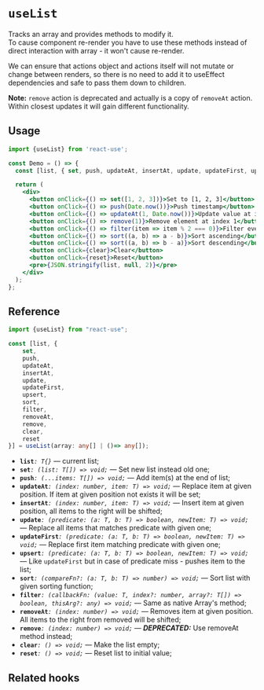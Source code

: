 # `useList`

Tracks an array and provides methods to modify it.  
To cause component re-render you have to use these methods instead of direct interaction with array - it won't cause re-render.

We can ensure that actions object and actions itself will not mutate or change between renders, so there is no need to add it to useEffect dependencies and safe to pass them down to children.  

**Note:** `remove` action is deprecated and actually is a copy of `removeAt` action. Within closest updates it will gain different functionality.

## Usage

```jsx
import {useList} from 'react-use';

const Demo = () => {
  const [list, { set, push, updateAt, insertAt, update, updateFirst, upsert, sort, filter, removeAt, clear, reset }] = useList([1, 2, 3, 4, 5]);

  return (
    <div>
      <button onClick={() => set([1, 2, 3])}>Set to [1, 2, 3]</button>
      <button onClick={() => push(Date.now())}>Push timestamp</button>
      <button onClick={() => updateAt(1, Date.now())}>Update value at index 1</button>
      <button onClick={() => remove(1)}>Remove element at index 1</button>
      <button onClick={() => filter(item => item % 2 === 0)}>Filter even values</button>
      <button onClick={() => sort((a, b) => a - b)}>Sort ascending</button>
      <button onClick={() => sort((a, b) => b - a)}>Sort descending</button>
      <button onClick={clear}>Clear</button>
      <button onClick={reset}>Reset</button>
      <pre>{JSON.stringify(list, null, 2)}</pre>
    </div>
  );
};
```

## Reference
```ts
import {useList} from "react-use";

const [list, { 
    set, 
    push, 
    updateAt, 
    insertAt, 
    update, 
    updateFirst,
    upsert, 
    sort, 
    filter, 
    removeAt, 
    remove, 
    clear, 
    reset 
}] = useList(array: any[] | ()=> any[]);
```

- **`list`**_`: T{}`_ &mdash; current list;
- **`set`**_`: (list: T[]) => void;`_ &mdash; Set new list instead old one;
- **`push`**_`: (...items: T[]) => void;`_ &mdash; Add item(s) at the end of list;
- **`updateAt`**_`: (index: number, item: T) => void;`_ &mdash; Replace item at given position. If item at given position not exists it will be set;
- **`insertAt`**_`: (index: number, item: T) => void;`_ &mdash; Insert item at given position, all items to the right will be shifted;
- **`update`**_`: (predicate: (a: T, b: T) => boolean, newItem: T) => void;`_ &mdash; Replace all items that matches predicate with given one;
- **`updateFirst`**_`: (predicate: (a: T, b: T) => boolean, newItem: T) => void;`_ &mdash; Replace first item matching predicate with given one;
- **`upsert`**_`: (predicate: (a: T, b: T) => boolean, newItem: T) => void;`_ &mdash; Like `updateFirst` but in case of predicate miss - pushes item to the list;
- **`sort`**_`: (compareFn?: (a: T, b: T) => number) => void;`_ &mdash; Sort list with given sorting function;
- **`filter`**_`: (callbackFn: (value: T, index?: number, array?: T[]) => boolean, thisArg?: any) => void;`_ &mdash; Same as native Array's method;
- **`removeAt`**_`: (index: number) => void;`_ &mdash; Removes item at given position. All items to the right from removed will be shifted;
- **`remove`**_`: (index: number) => void;`_ &mdash; _**DEPRECATED:**_ Use removeAt method instead;
- **`clear`**_`: () => void;`_ &mdash; Make the list empty;
- **`reset`**_`: () => void;`_ &mdash; Reset list to initial value;

## Related hooks

<!-- useUpsert is deprecated and its functionality is now available in useList's upsert method -->

